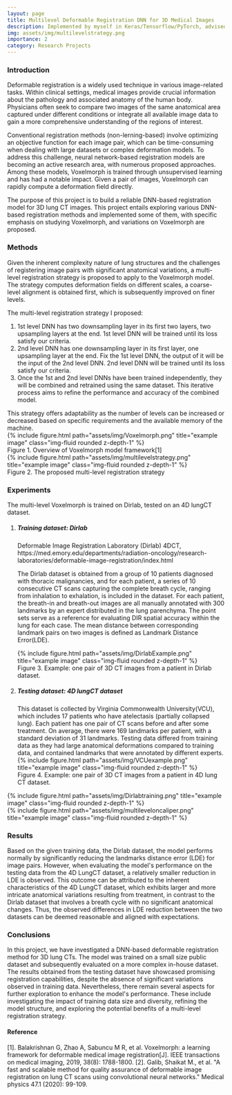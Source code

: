 ```yaml
---
layout: page
title: Multilevel Deformable Registration DNN for 3D Medical Images
description: Implemented by myself in Keras/Tensorflow/PyTorch, advised by Dr. Geoffrey Hugo
img: assets/img/multilevelstrategy.png
importance: 2
category: Research Projects
---
```


<h3 class="container-title"> Introduction </h3>

Deformable registration is a widely used technique in various image-related tasks. Within clinical settings, medical images provide crucial information about the pathology and associated anatomy of the human body. Physicians often seek to compare two images of the same anatomical area captured under different conditions or integrate all available image data to gain a more comprehensive understanding of the regions of interest.

Conventional registration methods (non-lerning-based) involve optimizing an objective function for each image pair, which can be time-consuming when dealing with large datasets or complex deformation models. To address this challenge, neural network-based registration models are becoming an active research area, with numerous proposed approaches. Among these models, Voxelmorph is trained through unsupervised learning and has had a notable impact. Given a pair of images, Voxelmorph can rapidly compute a deformation field directly. 

The purpose of this project is to build a reliable DNN-based registration model for 3D lung CT images. This project entails exploring various DNN-based registration methods and implemented some of them, with specific emphasis on studying Voxelmorph, and variations on Voxelmorph are proposed. 

<h3 class="container-title"> Methods </h3>

Given the inherent complexity nature of lung structures and the challenges of registering image pairs with significant anatomical variations, a multi-level registration strategy is proposed to apply to the Voxelmorph model. The strategy computes deformation fields on different scales, a coarse-level alignment is obtained
first, which is subsequently improved on finer levels. 

The multi-level registration strategy I proposed: 
<ol>
    <li>1st level DNN has two downsampling layer in its first two layers, two upsampling layers at the end. 1st level DNN will be trained until its loss satisfy our criteria. </li>
    <li>2nd level DNN has one downsampling layer in its first layer, one upsampling layer at the end. 
    Fix the 1st level DNN, the output of it will be the input of the 2nd level DNN. 2nd level DNN will be trained until its loss satisfy our criteria. </li>
    <li>Once the 1st and 2nd level DNNs have been trained independently, they will be combined and retrained using the same dataset. This iterative process aims to refine the performance and accuracy of the combined model. </li>
</ol>
This strategy offers adaptability as the number of levels can be increased or decreased based on specific requirements and the available memory of the machine.

<div class="row">
    <div class="col-sm mt-3 mt-md-0">
        {% include figure.html path="assets/img/Voxelmorph.png" title="example image" class="img-fluid rounded z-depth-1" %}
    </div>
</div>
<div class="caption">
    Figure 1. Overview of Voxelmorph model framework[1]
</div>

<div class="row">
    <div class="col-sm mt-3 mt-md-0">
        {% include figure.html path="assets/img/multilevelstrategy.png" title="example image" class="img-fluid rounded z-depth-1" %}
    </div>
</div>
<div class="caption">
    Figure 2. The proposed multi-level registration strategy
</div>



<h3 class="container-title"> Experiments </h3>

The multi-level Voxelmorph is trained on Dirlab, tested on an 4D lungCT dataset. 
<ol>
    <li><h5 class="container-title"> Training dataset: Dirlab </h5></li>
Deformable Image Registration Laboratory (Dirlab) 4DCT, https://med.emory.edu/departments/radiation-oncology/research-laboratories/deformable-image-registration/index.html

The Dirlab dataset is obtained from a group of 10 patients diagnosed with thoracic malignancies, and for each patient, a series of 10 consecutive CT scans capturing the complete breath cycle, ranging from inhalation to exhalation, is included in the dataset. For each patient, the breath-in and breath-out images are all manually annotated with 300 landmarks by an expert distributed in the lung parenchyma. The point sets serve as a reference for evaluating DIR spatial accuracy within the lung for each case. The mean distance between corresponding landmark pairs on two images is defined as Landmark Distance Error(LDE). 


<div class="row">
    <div class="col-sm mt-3 mt-md-0">
        {% include figure.html path="assets/img/DirlabExample.png" title="example image" class="img-fluid rounded z-depth-1" %}
    </div>
</div>
<div class="caption">
    Figure 3. Example: one pair of 3D CT images from a patient in Dirlab dataset. 
</div>

<li><h5 class="container-title"> Testing dataset: 4D lungCT dataset </h5></li>
This dataset is collected by Virginia Commonwealth University(VCU), which includes 17 patients who have atelectasis (partially collapsed lung). Each patient has one pair of CT scans before and after some treatment. 
On average, there were 169 landmarks per patient, with a standard deviation of 31 landmarks. Testing data differed from training data as they had large anatomical deformations compared to training data, and contained landmarks that were annotated by different experts. 

<div class="row">
    <div class="col-sm mt-3 mt-md-0">
        {% include figure.html path="assets/img/VCUexample.png" title="example image" class="img-fluid rounded z-depth-1" %}
    </div>
</div>
<div class="caption">
    Figure 4. Example: one pair of 3D CT images from a patient in 4D lung CT dataset. 
</div>
</ol>

<div class="row">
    <div class="col-sm mt-3 mt-md-0">
        {% include figure.html path="assets/img/Dirlabtraining.png" title="example image" class="img-fluid rounded z-depth-1" %}
    </div>
</div>

<div class="row">
    <div class="col-sm mt-3 mt-md-0">
        {% include figure.html path="assets/img/multileveloncaliper.png" title="example image" class="img-fluid rounded z-depth-1" %}
    </div>
</div>


<h3 class="container-title"> Results </h3>

Based on the given training data, the Dirlab dataset, the model performs normally by significantly reducing the landmarks distance error (LDE) for image pairs. However, when evaluating the model's performance on the testing data from the 4D LungCT dataset, a relatively smaller reduction in LDE is observed. This outcome can be attributed to the inherent characteristics of the 4D LungCT dataset, which exhibits larger and more intricate anatomical variations resulting from treatment, in contrast to the Dirlab dataset that involves a breath cycle with no significant anatomical changes. Thus, the observed differences in LDE reduction between the two datasets can be deemed reasonable and aligned with expectations.

<h3 class="container-title"> Conclusions </h3>

In this project, we have investigated a DNN-based deformable registration method for 3D lung CTs. The model was trained on a small size public dataset and subsequently evaluated on a more complex in-house dataset. The results obtained from the testing dataset have showcased promising registration capabilities, despite the absence of significant variations observed in training data. Nevertheless, there remain several aspects for further exploration to enhance the model's performance. These include investigating the impact of training data size and diversity, refining the model structure, and exploring the potential benefits of a multi-level registration strategy. 


<h4 class="container-title"> Reference </h4>
[1]. Balakrishnan G, Zhao A, Sabuncu M R, et al. Voxelmorph: a learning framework for deformable medical image registration[J]. IEEE transactions on medical imaging, 2019, 38(8): 1788-1800.
[2]. Galib, Shaikat M., et al. "A fast and scalable method for quality assurance of deformable image registration on lung CT scans using convolutional neural networks." Medical physics 47.1 (2020): 99-109.


